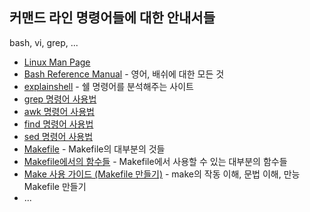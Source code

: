 ## 커맨드 라인 명령어들에 대한 안내서들

bash, vi, grep, ...

* [Linux Man Page](https://linux.die.net/man/)
* [Bash Reference Manual](https://www.gnu.org/software/bash/manual/bash.html) - 영어, 배쉬에 대한 모든 것
* [explainshell](https://explainshell.com/) - 쉘 명령어를 분석해주는 사이트
* [grep 명령어 사용법](https://recipes4dev.tistory.com/157)
* [awk 명령어 사용법](https://recipes4dev.tistory.com/171)
* [find 명령어 사용법](https://recipes4dev.tistory.com/156)
* [sed 명령어 사용법](https://linuxstory1.tistory.com/entry/SED-%EB%AA%85%EB%A0%B9%EC%96%B4-%EC%82%AC%EC%9A%A9%EB%B2%95)
* [Makefile](https://www.joinc.co.kr/w/Site/C/Documents/minzkn_make) - Makefile의 대부분의 것들
* [Makefile에서의 함수들](https://kcoder.tistory.com/m/entry/Linux-Makefile에서의-함수들) - Makefile에서 사용할 수 있는 대부분의 함수들
* [Make 사용 가이드 (Makefile 만들기)](https://modoocode.com/311) - make의 작동 이해, 문법 이해, 만능 Makefile 만들기
* ...
